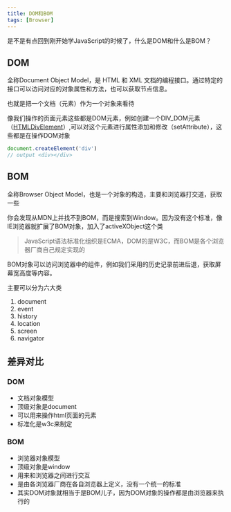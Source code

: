 ```yaml
---
title: DOM和BOM
tags: [Browser]
---
```


是不是有点回到刚开始学JavaScript的时候了，什么是DOM和什么是BOM？

## DOM

全称Document Object Model，是 HTML 和 XML 文档的编程接口。通过特定的接口可以访问对应的对象属性和方法，也可以获取节点信息。

也就是把一个文档（元素）作为一个对象来看待

像我们操作的页面元素这些都是DOM元素，例如创建一个DIV_DOM元素（[HTMLDivElement](https://developer.mozilla.org/en-US/docs/Web/API/HTMLDivElement)）,可以对这个元素进行属性添加和修改（setAttribute），这些都是在操作DOM对象
```js
document.createElement('div')
// output <div>​</div>​
```

## BOM

全称Browser Object Model，也是一个对象的构造，主要和浏览器打交道，获取一些

你会发现从MDN上并找不到BOM，而是搜索到Window。因为没有这个标准，像IE浏览器就扩展了BOM对象，加入了activeXObject这个类

> JavaScript语法标准化组织是ECMA，DOM的是W3C，而BOM是各个浏览器厂商自己规定实现的

BOM对象可以访问浏览器中的组件，例如我们采用的历史记录前进后退，获取屏幕宽高度等内容。

主要可以分为六大类

1. document
2. event
3. history
4. location
5. screen
6. navigator


## 差异对比

### DOM
- 文档对象模型
- 顶级对象是document
- 可以用来操作html页面的元素
- 标准化是w3c来制定

### BOM
- 浏览器对象模型
- 顶级对象是window
- 用来和浏览器之间进行交互
- 是由各浏览器厂商在各自浏览器上定义，没有一个统一的标准
- 其实DOM对象就相当于是BOM儿子，因为DOM对象的操作都是由浏览器来执行的
